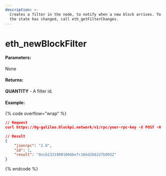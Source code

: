 ```yaml
---
description: >-
  Creates a filter in the node, to notify when a new block arrives. To check if
  the state has changed, call eth_getFilterChanges.
---
```


# eth\_newBlockFilter

#### **Parameters:**

None

#### **Returns:**

**QUANTITY** - A filter id.

#### Example:

{% code overflow="wrap" %}
```json
// Request
curl https://0g-galileo.blockpi.network/v1/rpc/your-rpc-key -X POST -H "Content-Type: application/json" --data '{"jsonrpc":"2.0","method":"eth_newBlockFilter","params":[],"id":1}'

// Result
{
    "jsonrpc": "2.0",
    "id": 1,
    "result": "0xcb13319001066be7c166d2b6327b0932"
}
```
{% endcode %}
